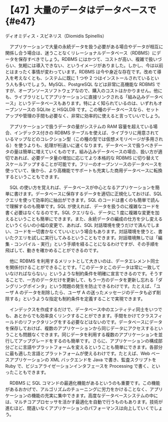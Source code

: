 # 【47】大量のデータはデータベースで{#e47}

<div class="author">ディオミディス・スピネリス（Diomidis Spinellis）</div>

　アプリケーションで大量の永続データを扱う必要がある場合やデータが相互に関係し合う場合は、迷うことなくリレーショナルデータベース（RDBMS）にデータを保存すべきでしょう。RDBMS にはかつて、コストが高い、複雑で扱いづらい、気軽には導入できない、というイメージがありました。しかし、今は以前とはまったく事情が変わっています。RDBMS は今や身近な存在です。改めて導入を考えなくとも、システムに既に 1 つや 2 つはインストールされているという人も多いでしょう。MySQL、PostgreSQL などは非常に高機能な RDBMS ですが、オープンソースソフトウェアなので、購入のコストはかかりません。他にも、ライブラリとしてアプリケーションに直接リンクされる「組み込みデータベース」というデータベースもあります。特によく知られているのは、いずれもオープンソースの SQLite と HSQLDB です。この種のデータベースなら、セットアップや管理の手間も必要なく、非常に効率的に使えると言っていいでしょう。

　アプリケーションで扱うデータの量がシステムの RAM 容量を超えている場合、インデックス付きの RDBMS テーブルを使えば、ライブラリに用意されているマップなどのコレクション型（この種の型では仮想メモリページが多用される）を使うよりも、処理が桁違いに速くなります。データベースで扱うべきデータの量は簡単に増えていくものです。組み込みデータベースの場合、扱い方が適切であれば、必要データ量の増加に応じてより本格的な RDBMS に切り替えてスケールアップすることが可能です。フリーのオープンソースのデータベースを使っていて、後から、より高機能でサポートも充実した商用データベースに転換するということもできます。

　SQL の使い方を覚えれば、データベースが中心となるアプリケーションを簡単に書けます。データベースに保存するデータを適切に正規化しておけば、SQL クエリを使って効率的に抽出ができます。SQL のコードは書くのも簡単で読んで理解するのも簡単です。SQL が使えれば、データを扱うのに複雑なコードを書く必要はなくなるのです。SQL クエリなら、データに 1 度に複雑な変更を加えるということも簡単にできます。また、永続データの編成の仕方を少し変えるというくらいの小幅の変更で、あれば、SQL 対話環境を使うだけで済んでしまい、コードを一切書かなくていいという場合もあります。対話環境を使うと、書いたクエリを試しに実行してみるということもできます。対話環境無しでは「編集 - コンパイル - 実行」という手順を経ることになるわけですが、その手順を飛ばして、動きを確かめることができるのです。

　他に RDBMS を利用するメリットとして大きいのは、データエレメント同士を関係付けることができることです。「このデータとこのデータは常に一致していなければならない」というような制約条件を明確に宣言できるのです。そうすることで、一方のデータだけを更新して、もう一方のデータを更新し忘れる「ダングリングポインタ」という問題の発生を防止できるわけです。たとえば、「ユーザ A のデータを削除したら、ユーザ A の送ったメッセージのデータも必ず削除する」というような指定も制約条件を定義することで実現できます。

　インデックスを作成するだけで、データベース中のエンティティ同士をいつでも、あとからでも効率良くリンクすることができます。手間をかけてクラスフィールドのリファクタリングをする必要などはないのです。データベースにデータを保存しておけば、複数のアプリケーションから同じデータにアクセスするということも問題なくできます。同じデータを利用する複数のアプリケーションを並行してアップグレードをするのも簡単です。さらに、アプリケーションの構成部分ごとに言語やプラットフォームを変えるということも簡単にできます。各部分に最も適した言語とプラットフォームが使えるわけです。たとえば、Web ベースアプリケーションの XML バックエンドを Java で書き、監査スクリプトを Ruby で、ビジュアライゼーションインタフェースを Processing で書く、といったこともできます。

　RDBMS に SQL コマンドの最適化機能があるというのも重要です。この機能があるおかげで、アルゴリズムのチューニングに労力をかけることなく、アプリケーションの機能の充実に集中できます。高度なデータベースシステムの中には、マルチコアプロセッサを活かす最適化を自動で行うものもあります。技術が進むほど、間違いなくアプリケーションのパフォーマンスは向上していくでしょう。
